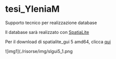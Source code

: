 # tesi_YleniaM
Supporto tecnico per realizzazione database

Il database sarà realizzato con [SpatiaLite](http://www.gaia-gis.it/gaia-sins/)

Per il download di spatialite_gui 5 amd64, clicca [qui](http://www.gaia-gis.it/gaia-sins/windows-bin-NEXTGEN-amd64/)

![img1](./risorse/img/slgui5_1.png
